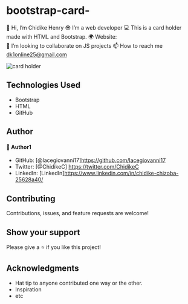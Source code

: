 # bootstrap-card-
👋 Hi, I’m Chidike Henry 
😎 I’m a web developer 
💻 This is  a card holder made with HTML and Bootstrap. 
🌍 Website:  
💞️ I’m looking to collaborate on JS projects 
📫 How to reach me dk1online25@gmail.com

![card holder](https://user-images.githubusercontent.com/30509335/196010342-65e29c4b-f460-4cd8-bae2-34cade175f63.PNG)


## Technologies Used
* Bootstrap
* HTML
* GitHub

## Author

#### 👤 Author1
- GitHub: [@lacegiovanni17]https://github.com/lacegiovanni17
- Twitter: [@ChidikeC] https://twitter.com/ChidikeC
- LinkedIn: [LinkedIn]https://www.linkedin.com/in/chidike-chizoba-25628a40/

## Contributing 
Contributions, issues, and feature requests are welcome!

## Show your support
Please give a ⭐️ if you like this project! 

## Acknowledgments
- Hat tip to anyone contributed one way or the other.
- Inspiration
- etc
